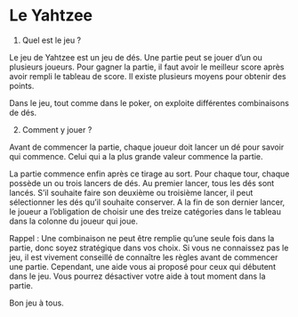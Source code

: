 # Le Yahtzee

1. Quel est le jeu ?

Le jeu de Yahtzee est un jeu de dés. Une partie peut se jouer d’un ou plusieurs joueurs. Pour gagner la partie, il faut avoir le meilleur score après avoir rempli le tableau de score. Il existe plusieurs moyens pour obtenir des points. 

Dans le jeu, tout comme dans le poker, on exploite différentes combinaisons de dés. 

2. Comment y jouer ?

Avant de commencer la partie, chaque joueur doit lancer un dé pour savoir qui commence. Celui qui a la plus grande valeur commence la partie. 

La partie commence enfin après ce tirage au sort. Pour chaque tour, chaque possède un ou trois lancers de dés. Au premier lancer, tous les dés sont lancés. S’il souhaite faire son deuxième ou troisième lancer, il peut sélectionner les dés qu’il souhaite conserver. A la fin de son dernier lancer, le joueur a l’obligation de choisir une des treize catégories dans le tableau dans la colonne du joueur qui joue. 

Rappel : Une  combinaison ne peut être remplie qu’une seule fois dans la partie, donc soyez stratégique dans vos choix. Si vous ne connaissez pas le jeu, il est vivement conseillé de connaître les règles avant de commencer une partie. Cependant, une aide vous ai proposé pour ceux qui débutent dans le jeu. Vous pourrez désactiver votre aide à tout moment dans la partie.

Bon jeu à tous.
